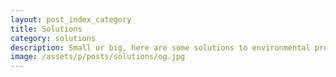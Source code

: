 ```yaml
---
layout: post_index_category
title: Solutions
category: solutions
description: Small or big, here are some solutions to environmental problems.
image: /assets/p/posts/solutions/og.jpg
---
```

